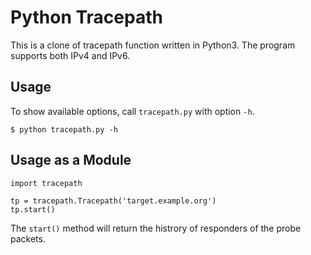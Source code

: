 # Python Tracepath

This is a clone of tracepath function written in Python3. The program supports both IPv4 and IPv6.


## Usage

To show available options, call `tracepath.py` with option `-h`.

```
$ python tracepath.py -h
```

## Usage as a Module

```
import tracepath

tp = tracepath.Tracepath('target.example.org')
tp.start()
```

The `start()` method will return the histrory of responders of the probe packets.
